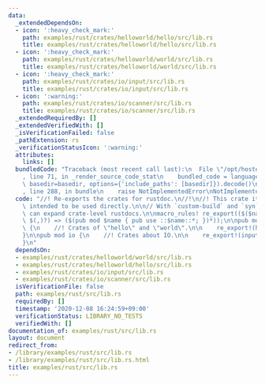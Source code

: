 ```yaml
---
data:
  _extendedDependsOn:
  - icon: ':heavy_check_mark:'
    path: examples/rust/crates/helloworld/hello/src/lib.rs
    title: examples/rust/crates/helloworld/hello/src/lib.rs
  - icon: ':heavy_check_mark:'
    path: examples/rust/crates/helloworld/world/src/lib.rs
    title: examples/rust/crates/helloworld/world/src/lib.rs
  - icon: ':heavy_check_mark:'
    path: examples/rust/crates/io/input/src/lib.rs
    title: examples/rust/crates/io/input/src/lib.rs
  - icon: ':warning:'
    path: examples/rust/crates/io/scanner/src/lib.rs
    title: examples/rust/crates/io/scanner/src/lib.rs
  _extendedRequiredBy: []
  _extendedVerifiedWith: []
  _isVerificationFailed: false
  _pathExtension: rs
  _verificationStatusIcon: ':warning:'
  attributes:
    links: []
  bundledCode: "Traceback (most recent call last):\n  File \"/opt/hostedtoolcache/Python/3.10.2/x64/lib/python3.10/site-packages/onlinejudge_verify/documentation/build.py\"\
    , line 71, in _render_source_code_stat\n    bundled_code = language.bundle(stat.path,\
    \ basedir=basedir, options={'include_paths': [basedir]}).decode()\n  File \"/opt/hostedtoolcache/Python/3.10.2/x64/lib/python3.10/site-packages/onlinejudge_verify/languages/rust.py\"\
    , line 288, in bundle\n    raise NotImplementedError\nNotImplementedError\n"
  code: "//! Re-exports the crates for rustdoc.\n//!\n//! This crate itself is not\
    \ intended to be used directly.\n\n// With `custom-build` and `syn` crate, we\
    \ can expand crate-level rustdocs.\n\nmacro_rules! re_export(($($name:ident),*\
    \ $(,)?) => ($(pub mod $name { pub use ::$name::*; })*));\n\npub mod helloworld\
    \ {\n    //! Crates of \"hello\" and \"world\".\n\n    re_export!(hello, world);\n\
    }\n\npub mod io {\n    //! Crates about IO.\n\n    re_export!(input, scanner);\n\
    }\n"
  dependsOn:
  - examples/rust/crates/helloworld/world/src/lib.rs
  - examples/rust/crates/helloworld/hello/src/lib.rs
  - examples/rust/crates/io/input/src/lib.rs
  - examples/rust/crates/io/scanner/src/lib.rs
  isVerificationFile: false
  path: examples/rust/src/lib.rs
  requiredBy: []
  timestamp: '2020-12-08 16:24:59+09:00'
  verificationStatus: LIBRARY_NO_TESTS
  verifiedWith: []
documentation_of: examples/rust/src/lib.rs
layout: document
redirect_from:
- /library/examples/rust/src/lib.rs
- /library/examples/rust/src/lib.rs.html
title: examples/rust/src/lib.rs
---
```

